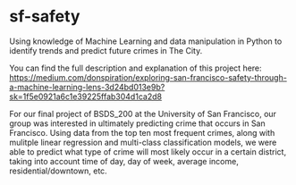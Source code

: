 # sf-safety
Using knowledge of Machine Learning and data manipulation in Python to identify trends and predict future crimes in The City.

You can find the full description and explanation of this project here: https://medium.com/donspiration/exploring-san-francisco-safety-through-a-machine-learning-lens-3d24bd013e9b?sk=1f5e0921a6c1e39225ffab304d1ca2d8

For our final project of BSDS_200 at the University of San Francisco, our group was interested in ultimately predicting crime that occurs in San Francisco. Using data from the top ten most frequent crimes, along with mulitple linear regression and multi-class classification models, we were able to predict what type of crime will most likely occur in a certain district, taking into account time of day, day of week, average income, residential/downtown, etc.
